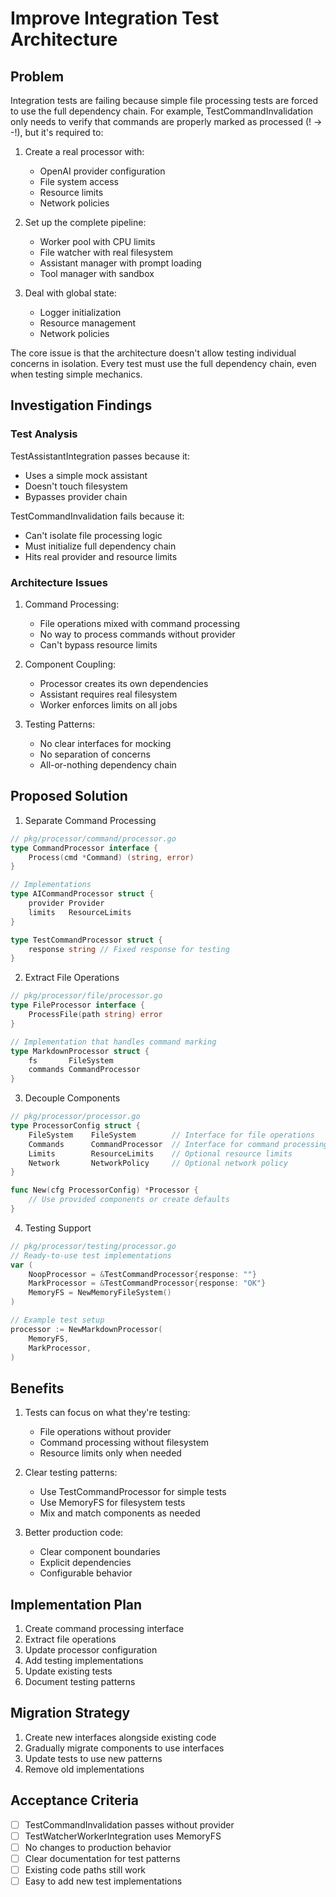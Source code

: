 # Improve Integration Test Architecture

## Problem
Integration tests are failing because simple file processing tests are forced to use the full dependency chain. For example, TestCommandInvalidation only needs to verify that commands are properly marked as processed (! -> -!), but it's required to:

1. Create a real processor with:
   - OpenAI provider configuration
   - File system access
   - Resource limits
   - Network policies

2. Set up the complete pipeline:
   - Worker pool with CPU limits
   - File watcher with real filesystem
   - Assistant manager with prompt loading
   - Tool manager with sandbox

3. Deal with global state:
   - Logger initialization
   - Resource management
   - Network policies

The core issue is that the architecture doesn't allow testing individual concerns in isolation. Every test must use the full dependency chain, even when testing simple mechanics.

## Investigation Findings

### Test Analysis
TestAssistantIntegration passes because it:
- Uses a simple mock assistant
- Doesn't touch filesystem
- Bypasses provider chain

TestCommandInvalidation fails because it:
- Can't isolate file processing logic
- Must initialize full dependency chain
- Hits real provider and resource limits

### Architecture Issues
1. Command Processing:
   - File operations mixed with command processing
   - No way to process commands without provider
   - Can't bypass resource limits

2. Component Coupling:
   - Processor creates its own dependencies
   - Assistant requires real filesystem
   - Worker enforces limits on all jobs

3. Testing Patterns:
   - No clear interfaces for mocking
   - No separation of concerns
   - All-or-nothing dependency chain

## Proposed Solution

1. Separate Command Processing
```go
// pkg/processor/command/processor.go
type CommandProcessor interface {
    Process(cmd *Command) (string, error)
}

// Implementations
type AICommandProcessor struct {
    provider Provider
    limits   ResourceLimits
}

type TestCommandProcessor struct {
    response string // Fixed response for testing
}
```

2. Extract File Operations
```go
// pkg/processor/file/processor.go
type FileProcessor interface {
    ProcessFile(path string) error
}

// Implementation that handles command marking
type MarkdownProcessor struct {
    fs       FileSystem
    commands CommandProcessor
}
```

3. Decouple Components
```go
// pkg/processor/processor.go
type ProcessorConfig struct {
    FileSystem    FileSystem        // Interface for file operations
    Commands      CommandProcessor  // Interface for command processing
    Limits        ResourceLimits    // Optional resource limits
    Network       NetworkPolicy     // Optional network policy
}

func New(cfg ProcessorConfig) *Processor {
    // Use provided components or create defaults
}
```

4. Testing Support
```go
// pkg/processor/testing/processor.go
// Ready-to-use test implementations
var (
    NoopProcessor = &TestCommandProcessor{response: ""}
    MarkProcessor = &TestCommandProcessor{response: "OK"}
    MemoryFS = NewMemoryFileSystem()
)

// Example test setup
processor := NewMarkdownProcessor(
    MemoryFS,
    MarkProcessor,
)
```

## Benefits
1. Tests can focus on what they're testing:
   - File operations without provider
   - Command processing without filesystem
   - Resource limits only when needed

2. Clear testing patterns:
   - Use TestCommandProcessor for simple tests
   - Use MemoryFS for filesystem tests
   - Mix and match components as needed

3. Better production code:
   - Clear component boundaries
   - Explicit dependencies
   - Configurable behavior

## Implementation Plan
1. Create command processing interface
2. Extract file operations
3. Update processor configuration
4. Add testing implementations
5. Update existing tests
6. Document testing patterns

## Migration Strategy
1. Create new interfaces alongside existing code
2. Gradually migrate components to use interfaces
3. Update tests to use new patterns
4. Remove old implementations

## Acceptance Criteria
- [ ] TestCommandInvalidation passes without provider
- [ ] TestWatcherWorkerIntegration uses MemoryFS
- [ ] No changes to production behavior
- [ ] Clear documentation for test patterns
- [ ] Existing code paths still work
- [ ] Easy to add new test implementations
